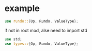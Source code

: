# example 

```rust
use rundo::{Op, Rundo, ValueType};
```

if not in root mod, alse need to import std

```rust
use std;
use types::{Op, Rundo, ValueType};
```
